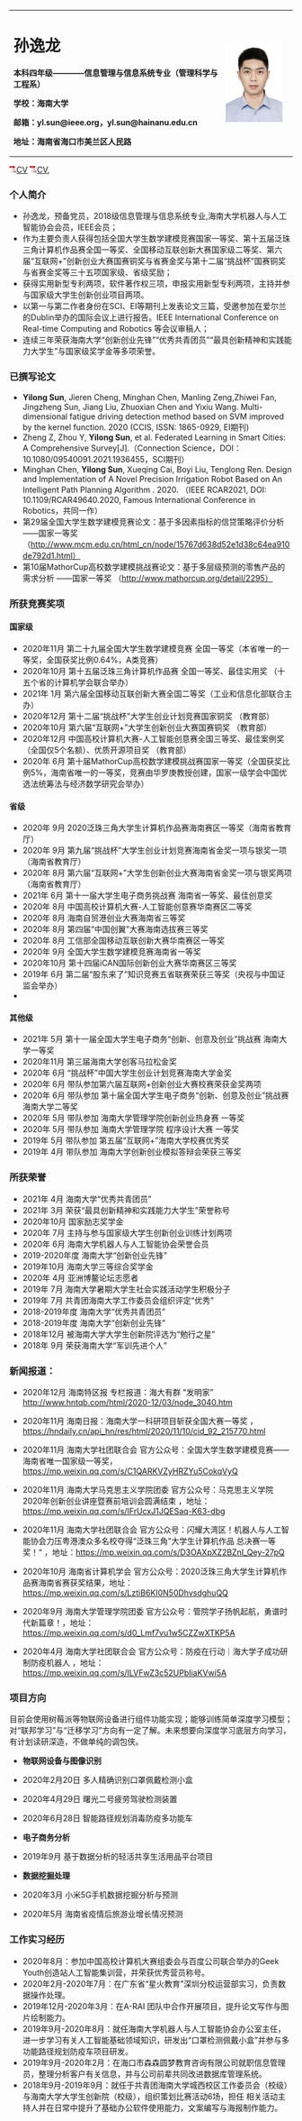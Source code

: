 
<table border="0">
  <tr>
    <td width="75%">
      <h1>孙逸龙</h1>
      <p><b>本科四年级————信息管理与信息系统专业（管理科学与工程系）</b></p>
      <p><b>学校：海南大学</b></p>
      <p><b>邮箱：yl.sun@ieee.org，yl.sun@hainanu.edu.cn </b></p>
      <p><b>地址：海南省海口市美兰区人民路 </b></p>
    </td>
    <td width="25%">
      <img src="/zhengjianzhao.jpg" width="90%">     
    </td>
  </tr>
</table>
<a href="pdf/cv.pdf"><img border="0" src="images/pdf.png" height="13px" />CV</a>
<a href="pdf/example.txt"><img border="0" src="images/pdf.png" height="13px" />CV</a>,

### 个人简介

- 孙逸龙，预备党员，2018级信息管理与信息系统专业,海南大学机器人与人工智能协会会员，IEEE会员；
- 作为主要负责人获得包括全国大学生数学建模竞赛国家一等奖、第十五届泛珠三角计算机作品赛全国一等奖、全国移动互联创新大赛国家级二等奖、第六届“互联网+”创新创业大赛国赛铜奖与省赛金奖与第十二届“挑战杯”国赛铜奖与省赛金奖等三十五项国家级、省级奖励；
- 获得实用新型专利两项，软件著作权三项，申报实用新型专利两项，主持并参与国家级大学生创新创业项目两项。
- 以第一与第二作者身份在SCI、EI等期刊上发表论文三篇，受邀参加在爱尔兰的Dublin举办的国际会议上进行报告。IEEE International Conference on Real-time Computing and Robotics 等会议审稿人；
- 连续三年荣获海南大学“创新创业先锋”“优秀共青团员”“最具创新精神和实践能力大学生”与国家级奖学金等多项荣誉。


### 已撰写论文

- **Yilong Sun**, Jieren Cheng, Minghan Chen, Manling Zeng,Zhiwei Fan, Jingzheng Sun, Jiang Liu, Zhuoxian Chen and Yixiu Wang. Multi-dimensional fatigue driving detection method based on SVM improved by the kernel function. 2020 (CCIS, ISSN: 1865-0929, EI期刊)
- Zheng Z, Zhou Y, **Yilong Sun**, et al. Federated Learning in Smart Cities: A Comprehensive Survey[J].（Connection Science，DOI：10.1080/09540091.2021.1936455，SCI期刊）
- Minghan Chen, **Yilong Sun**, Xueqing Cai, Boyi Liu, Tenglong Ren. Design and Implementation of A Novel Precision Irrigation Robot Based on An Intelligent Path Planning Algorithm . 2020. （IEEE RCAR2021, DOI: 10.1109/RCAR49640.2020, Famous International Conference in Robotics，共同一作）
- 第29届全国大学生数学建模竞赛论文：基于多因素指标的信贷策略评价分析 ——国家一等奖 （http://www.mcm.edu.cn/html_cn/node/15767d638d52e1d38c64ea910de792d1.html）
- 第10届MathorCup高校数学建模挑战赛论文：基于多层级预测的零售产品的需求分析 ——国家一等奖 （http://www.mathorcup.org/detail/2295）



###  所获竞赛奖项

#### 国家级
- 2020年11月 第二十九届全国大学生数学建模竞赛 全国一等奖（本省唯一的一等奖，全国获奖比例0.64%，A类竞赛）
- 2020年10月 第十五届泛珠三角计算机作品赛 全国一等奖、最佳实用奖 （十五个省的计算机学会联合举办）
- 2021年  1月 第六届全国移动互联创新大赛全国二等奖（工业和信息化部联合主办）
- 2020年12月 第十二届“挑战杯”大学生创业计划竞赛国家铜奖 （教育部）
- 2020年10月 第六届“互联网+”大学生创新创业大赛国赛铜奖 （教育部）
- 2020年12月 中国高校计算机大赛-人工智能创意赛全国三等奖、最佳案例奖（全国仅5个名额）、优质开源项目奖 （教育部）
- 2020年  6月 第十届MathorCup高校数学建模挑战赛国家一等奖（全国获奖比例5%，海南省唯一的一等奖，竞赛由华罗庚教授创建，国家一级学会中国优选法统筹法与经济数学研究会举办）

#### 省级
- 2020年 9月 2020泛珠三角大学生计算机作品赛海南赛区一等奖（海南省教育厅）
- 2020年 9月 第九届“挑战杯”大学生创业计划竞赛海南省金奖一项与银奖一项 （海南省教育厅）
- 2020年 8月 第六届“互联网+”大学生创新创业大赛海南省金奖一项与银奖两项（海南省教育厅）
- 2021年 6月 第十一届大学生电子商务挑战赛 海南省一等奖、最佳创意奖
- 2020年 8月 中国高校计算机大赛-人工智能创意赛华南赛区二等奖 
- 2020年 8月 海南自贸港创业大赛海南省三等奖
- 2020年 8月 第四届“中国创翼”大赛海南选拔赛三等奖
- 2020年 8月 工信部全国移动互联创新大赛华南赛区一等奖 
- 2020年 9月 全国大学生数学建模竞赛海南省一等奖 
- 2020年10月 第十四届iCAN国际创新创业大赛华南赛区三等奖
- 2019年 6月 第二届“股东来了”知识竞赛五省联赛荣获三等奖（央视与中国证监会举办）
- 
#### 其他级
- 2021年  5月 第十一届全国大学生电子商务“创新、创意及创业”挑战赛 海南大学一等奖
- 2020年11月 第三届海南大学创客马拉松金奖
- 2020年  6月 “挑战杯”中国大学生创业计划竞赛海南大学金奖
- 2020年  6月 带队参加第六届互联网+创新创业大赛校赛荣获金奖两项
- 2020年  6月 带队参加 第十届全国大学生电子商务“创新、创意及创业”挑战赛 海南大学二等奖
- 2020年  5月 带队参加 海南大学管理学院创新创业热身赛 一等奖
- 2020年  5月 带队参加 海南大学管理学院 程序设计大赛 一等奖
- 2019年  5月 带队参加 第五届“互联网+”海南大学校赛优秀奖
- 2019年  4月 带队参加 海南大学创新创业模拟答辩会荣获三等奖


### 所获荣誉
- 2021年 4月 海南大学“优秀共青团员”
- 2021年 3月 荣获“最具创新精神和实践能力大学生”荣誉称号
- 2020年10月 国家励志奖学金  
- 2020年 7月 主持与参与国家级大学生创新创业训练计划两项
- 2020年 6月 海南大学机器人与人工智能协会荣誉会员
- 2019-2020年度 海南大学“创新创业先锋”
- 2019年10月 海南大学三等综合奖学金
- 2020年 4月 亚洲博鳌论坛志愿者
- 2019年 7月 海南大学暑期大学生社会实践活动学生积极分子
- 2019年 7月 共青团海南大学工作委员会组织评定“优秀”
- 2018-2019年度 海南大学“优秀共青团员”
- 2018-2019年度 海南大学“创新创业先锋”
- 2018年12月 被海南大学大学生创新院评选为“勉行之星”
- 2018年 9月 荣获海南大学“军训先进个人”


### 新闻报道：
- 2020年12月 海南特区报 专栏报道：海大有群 “发明家”  http://www.hntqb.com/html/2020-12/03/node_3040.htm

- 2020年11月  海南日报：海南大学一科研项目斩获全国大赛一等奖 ，https://hndaily.cn/api_hn/res/html/2020/11/10/cid_92_215770.html

- 2020年11月  海南大学社团联合会 官方公众号：全国大学生数学建模竞赛——海南省唯一国家级一等奖， https://mp.weixin.qq.com/s/C1QARKVZyHRZYu5CokqVyQ

- 2020年11月 海南大学马克思主义学院团委 官方公众号：马克思主义学院2020年创新创业讲座暨赛前培训会圆满结束  ，地址：https://mp.weixin.qq.com/s/IFrUcxJ1JQESaq-K63-dbg

- 2020年11月  海南大学社团联合会 官方公众号：闪耀大湾区！机器人与人工智能协会力压粤港澳众多名校夺得“泛珠三角”大学生计算机作品 总决赛一等奖！“  ，地址：https://mp.weixin.qq.com/s/D3OAXpXZ2BZnI_Qey-27pQ

- 2020年10月 海南省计算机学会 官方公众号：2020泛珠三角大学生计算机作品赛海南省赛获奖结果，地址：https://mp.weixin.qq.com/s/LztiB6KI0N50DhvsdghuQQ

- 2020年9月 海南大学管理学院团委 官方公众号：管院学子扬帆起航，勇谱时代新篇章！，地址：
https://mp.weixin.qq.com/s/d0_Lmf7vu1w5CZZwXTKP5A

- 2020年4月  海南大学社团联合会 官方公众号：防疫在行动｜海大学子成功研制防疫机器人  ，地址：https://mp.weixin.qq.com/s/ILVFwZ3c52UPbIiaKVwi5A

### 项目方向
目前会使用树莓派等物联网设备进行组件功能实现；能够训练简单深度学习模型；对“联邦学习”与“迁移学习”方向有一定了解。未来想要向深度学习底层方向学习，有计划读研深造，不做单纯的调包侠。
- **物联网设备与图像识别**
- 2020年2月20日 多人精确识别口罩佩戴检测小盒
- 2020年4月29日 曙光二号疲劳驾驶检测装置
- 2020年6月28日 智能路径规划消毒防疫多功能车

- **电子商务分析**
- 2019年9月 基于数据分析的轻活共享生活用品平台项目

- **数据挖掘处理**
- 2020年3月 小米5G手机数据挖掘分析与预测
- 2020年5月 海南省疫情后旅游业增长情况预测

### 工作实习经历

- 2020年8月：参加中国高校计算机大赛组委会与百度公司联合举办的Geek Youth创造站人工智能集训营，并荣获优秀营员称号。
- 2020年2月-2020年7月：在广东省“星火教育”深圳分校运营部实习，负责数据操作处理。
- 2019年12月-2020年3月：在A-RAI 团队中合作开展项目，提升论文写作与图片绘制能力。
- 2019年9月-2020年8月：就任海南大学机器人与人工智能协会办公室主任，进一步学习有关人工智能基础领域知识，研发出“口罩检测佩戴小盒”并参与多功能路径规划防疫车项目研发。
- 2019年9月-2020年2月：在海口市森森圆梦教育咨询有限公司就职信息管理员，整理分析客户有关信息，并与公司前辈共同改进数据库管理系统。
- 2018年9月-2019年9月：就任于共青团海南大学城西校区工作委员会（校级）与海南大学大学生创新院（校级），组织策划比赛活动6场，担任 相关活动主持人并在日常中提升了基础办公软件使用能力，文案编写与海报制作能力。


